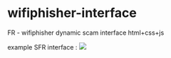 # wifiphisher-interface
FR - wifiphisher dynamic scam interface html+css+js

example SFR interface :
<img src="https://ibb.co/fQnxyn5">
